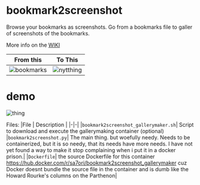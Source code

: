 # bookmark2screenshot
Browse your bookmarks as screenshots.
Go from a bookmarks file to galler of screenshots of the bookmarks.

More info on the [WIKI](https://github.com/s7ephen/bookmark2screenshot/wiki)

|From this | To This | 
|-|-|
|![bookmarks](https://github.com/s7ephen/bookmark2screenshot/wiki/media/884f29d1f88648fbb75c38ba0bc74337.png)|![nytthing](https://github.com/s7ephen/bookmark2screenshot/wiki/media/8d419c30c593405aa5459f9ccc29523b.png)|


# demo
![thing](https://github.com/s7ephen/bookmark2screenshot/wiki/media/bookmark2screenshot_gallery_demo_4x_much_lowerrez.gif)

Files:
|File | Description | 
|-|-|
|`bookmark2screenshot_gallerymaker.sh`| Script to download and execute the gallerymaking container (optional)
|`bookmark2screenshot.py`| The main thing. but woefully needy. Needs to be containerized, but it is so needy, that its needs have more needs. I have not yet found a way to make it stop complaining when i put it in a docker prison.|
|`Dockerfile`| the source Dockerfile for this container https://hub.docker.com/r/sa7ori/bookmark2screenshot_gallerymaker cuz Docker doesnt bundle the source file in the container and is dumb like the Howard Rourke's columns on the Parthenon|

